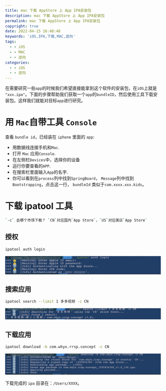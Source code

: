 ```yaml
---
title: mac 下载 AppStore 上 App IPA安装包
description: mac 下载 AppStore 上 App IPA安装包
permalink: mac 下载 AppStore 上 App IPA安装包
copyright: true
date: 2022-04-15 16:48:48
keywords: 'iOS,IPA,下载,MAC,逆向'
tags:
  - - iOS
  - - MAC
  - - 逆向
categories:
  - - iOS
  - - 逆向
---
```


在需要研究一些`app`的时候我们希望直接能拿到这个软件的安装包，在`iOS`上就是 `"xxx.ipa"`。下面的步骤帮助我们获取一个`app`的`bundleID`，然后使用工具下载安装包。这样我们就能对目标`app`进行研究。

# 用 `Mac`自带工具 `Console`
查看 `bundle id`，已经装在 `iphone` 里面的 `app`:

+ 用数据线连接手机和`Mac`.
+ 打开 `Mac` 应用`Console`.
+ 在左侧栏`Devices`中，选择你的设备
+ 运行你要查看的`APP`.
+ 在搜索栏里面输入`App`的名字.
+ 你可以看到在`process`列中找到`SpringBoard`， `Message`列中找到 `Bootstrapping`，点击这一行， `bundleId` 类似于`com.xxxx.xxx.kids`。

<!--more-->

# 下载 ipatool 工具

```Bash
`-c` 去哪个市场下载？ `CN`对应国内`App Store`，`US`对应美区`App Store`
```


## 授权
```Bash
ipatool auth login
```
![](https://raw.githubusercontent.com/Bogon/blog_images/main/download_ipa/1.png)


## 搜索应用
```Bash
ipatool search --limit 1 多多视频 -c CN
```
![](https://raw.githubusercontent.com/Bogon/blog_images/main/download_ipa/2.png)


## 下载应用
```Bash
ipatool download -b com.whyx.rrsp.concept -c CN
```
![](https://raw.githubusercontent.com/Bogon/blog_images/main/download_ipa/3.png)

下载完成的 `ipa` 目录在：`/Users/XXXX`。
